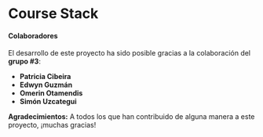 # Course Stack
#### Colaboradores
El desarrollo de este proyecto ha sido posible gracias a la colaboración del **grupo #3**:
- **Patricia Cibeira**
- **Edwyn Guzmán**
- **Omerin Otamendis**
- **Simón Uzcategui**

**Agradecimientos:**
A todos los que han contribuido de alguna manera a este proyecto, ¡muchas gracias!
